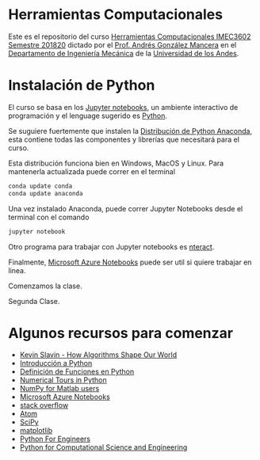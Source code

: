 # Herramientas Computacionales

Este es el repositorio del curso [Herramientas Computacionales IMEC3602 Semestre 201820](http://andresgm.org/Herramientas-Computacionales/) dictado por el [Prof. Andrés González Mancera](http://andresgm.org) en el [Departamento de Ingeniería Mecánica](http://mecanica.uniandes.edu.co) de la [Universidad de los Andes](http://www.uniandes.edu.co).

# Instalación de Python #

El curso se basa en los [Jupyter notebooks](https://jupyter-notebook.readthedocs.org/en/latest/notebook.html), un ambiente interactivo de programación y el lenguage sugerido es [Python](https://www.python.org/).

Se suguiere fuertemente que instalen la [Distribución de Python Anaconda](https://www.anaconda.com/download/), esta contiene todas las componentes y librerías que necesitará para el curso.

Esta distribución funciona bien en Windows, MacOS y Linux. Para mantenerla actualizada puede correr en el terminal

```Bash
conda update conda
conda update anaconda
```

Una vez instalado Anaconda, puede correr Jupyter Notebooks desde el terminal con el comando

```Bash
jupyter notebook
```

 Otro programa para trabajar con Jupyter notebooks es [nteract](https://nteract.io/).

 Finalmente, [Microsoft Azure Notebooks](https://notebooks.azure.com) puede ser util si quiere trabajar en linea.

 Comenzamos la clase.

 Segunda Clase.

# Algunos recursos para comenzar #

* [Kevin Slavin - How Algorithms Shape Our World](https://www.ted.com/talks/kevin_slavin_how_algorithms_shape_our_world)
* [Introducción a Python](http://nbviewer.jupyter.org/github/andresgm/Herramientas-Computacionales/blob/master/notebooks/00_Quick_Python_Intro.ipynb)
* [Definición de Funciones en Python](http://nbviewer.jupyter.org/github/andresgm/Herramientas-Computacionales/blob/master/notebooks/01_Defining_Function_in_Python.ipynb)
* [Numerical Tours in Python](http://www.numerical-tours.com/python/)
* [NumPy for Matlab users](https://docs.scipy.org/doc/numpy-dev/user/numpy-for-matlab-users.html)
* [Microsoft Azure Notebooks](https://notebooks.azure.com)
* [stack overflow](https://stackoverflow.com/)
* [Atom](https://atom.io/)
* [SciPy](https://www.scipy.org/)
* [matplotlib](https://matplotlib.org/)
* [Python For Engineers](http://pythonforengineers.com/python-for-scientists-and-engineers/)
* [Python for Computational Science and Engineering](https://www.southampton.ac.uk/~fangohr/training/python/pdfs/Python-for-Computational-Science-and-Engineering.pdf)
